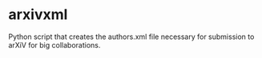 # arxivxml
Python script that creates the authors.xml file necessary for submission to arXiV for big collaborations.
